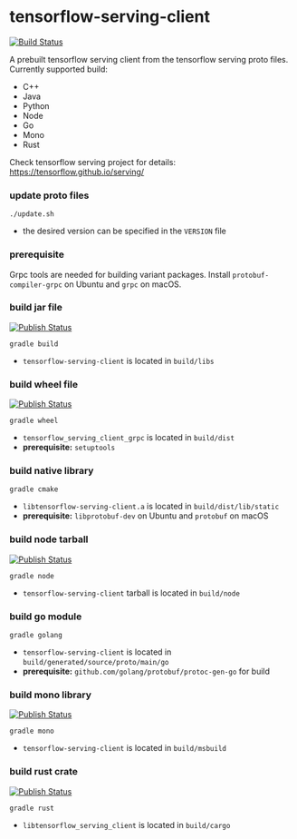 # tensorflow-serving-client

[![Build Status](https://travis-ci.com/figroc/tensorflow-serving-client.svg?branch=master)](https://travis-ci.com/figroc/tensorflow-serving-client)

A prebuilt tensorflow serving client from the tensorflow serving proto files.
Currently supported build:
  * C++
  * Java
  * Python
  * Node
  * Go
  * Mono
  * Rust

Check tensorflow serving project for details: https://tensorflow.github.io/serving/

### update proto files
```
./update.sh
```
* the desired version can be specified in the `VERSION` file

### prerequisite

Grpc tools are needed for building variant packages.
Install `protobuf-compiler-grpc` on Ubuntu and `grpc` on macOS.

### build jar file
[![Publish Status](https://img.shields.io/maven-central/v/io.opil/tensorflow-serving-client)](https://search.maven.org/search?q=g:io.opil%20AND%20a:tensorflow-serving-client)
```
gradle build
```
* `tensorflow-serving-client` is located in `build/libs`

### build wheel file
[![Publish Status](https://img.shields.io/pypi/v/tensorflow-serving-client-grpc)](https://pypi.org/project/tensorflow-serving-client-grpc)
```
gradle wheel
```
* `tensorflow_serving_client_grpc` is located in `build/dist`
* **prerequisite:** `setuptools`

### build native library
```
gradle cmake
```
* `libtensorflow-serving-client.a` is located in `build/dist/lib/static`
* **prerequisite:** `libprotobuf-dev` on Ubuntu and `protobuf` on macOS

### build node tarball
[![Publish Status](https://img.shields.io/npm/v/tensorflow-serving-client)](https://www.npmjs.com/package/tensorflow-serving-client)
```
gradle node
```
* `tensorflow-serving-client` tarball is located in `build/node`

### build go module
```
gradle golang
```
* `tensorflow-serving-client` is located in `build/generated/source/proto/main/go`
* **prerequisite:** `github.com/golang/protobuf/protoc-gen-go` for build

### build mono library
[![Publish Status](https://img.shields.io/nuget/v/tensorflow-serving-client)](https://www.nuget.org/packages/tensorflow-serving-client/)
```
gradle mono
```
* `tensorflow-serving-client` is located in `build/msbuild`

### build rust crate
[![Publish Status](https://img.shields.io/crates/v/tensorflow-serving-client)](https://crates.io/crates/tensorflow-serving-client)
```
gradle rust
```
* `libtensorflow_serving_client` is located in `build/cargo`
